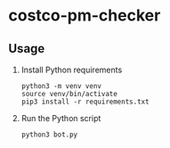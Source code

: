 # costco-pm-checker

## Usage

1. Install Python requirements
    ```
    python3 -m venv venv
    source venv/bin/activate
    pip3 install -r requirements.txt
    ```
1. Run the Python script 
    ```
    python3 bot.py
    ```